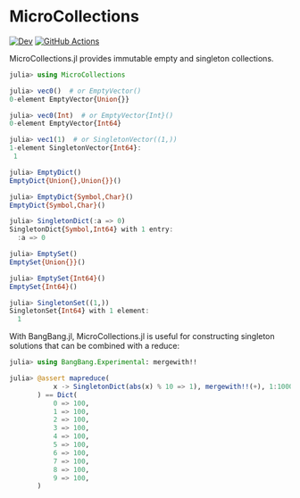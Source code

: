 # MicroCollections

[![Dev](https://img.shields.io/badge/docs-dev-blue.svg)](https://juliafolds.github.io/MicroCollections.jl/dev)
[![GitHub Actions](https://github.com/JuliaFolds/MicroCollections.jl/workflows/Run%20tests/badge.svg)](https://github.com/JuliaFolds/MicroCollections.jl/actions?query=workflow%3A%22Run+tests%22)

MicroCollections.jl provides immutable empty and singleton collections.

```julia
julia> using MicroCollections

julia> vec0()  # or EmptyVector()
0-element EmptyVector{Union{}}

julia> vec0(Int)  # or EmptyVector{Int}()
0-element EmptyVector{Int64}

julia> vec1(1)  # or SingletonVector((1,))
1-element SingletonVector{Int64}:
 1

julia> EmptyDict()
EmptyDict{Union{},Union{}}()

julia> EmptyDict{Symbol,Char}()
EmptyDict{Symbol,Char}()

julia> SingletonDict(:a => 0)
SingletonDict{Symbol,Int64} with 1 entry:
  :a => 0

julia> EmptySet()
EmptySet{Union{}}()

julia> EmptySet{Int64}()
EmptySet{Int64}()

julia> SingletonSet((1,))
SingletonSet{Int64} with 1 element:
  1
```

With BangBang.jl, MicroCollections.jl is useful for constructing
singleton solutions that can be combined with a reduce:

```julia
julia> using BangBang.Experimental: mergewith!!

julia> @assert mapreduce(
           x -> SingletonDict(abs(x) % 10 => 1), mergewith!!(+), 1:1000,
       ) == Dict(
           0 => 100,
           1 => 100,
           2 => 100,
           3 => 100,
           4 => 100,
           5 => 100,
           6 => 100,
           7 => 100,
           8 => 100,
           9 => 100,
       )
```
